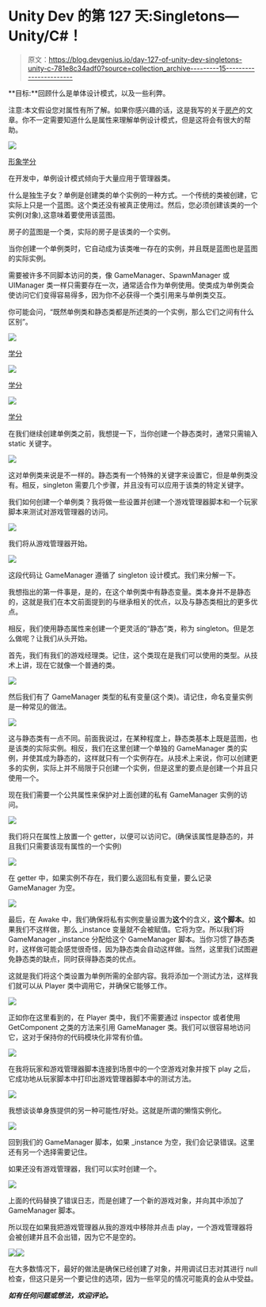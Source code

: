 # Unity Dev 的第 127 天:Singletons— Unity/C#！

> 原文：<https://blog.devgenius.io/day-127-of-unity-dev-singletons-unity-c-781e8c34adf0?source=collection_archive---------15----------------------->

**目标:**回顾什么是单体设计模式，以及一些利弊。

注意:本文假设您对属性有所了解。如果你感兴趣的话，这是我写的关于[房产](https://medium.com/dev-genius/day-115-of-game-dev-how-to-use-properties-c-7409cac5fa11)的文章。你不一定需要知道什么是属性来理解单例设计模式，但是这将会有很大的帮助。

![](img/9e67c30efc16e9861cecb88389db02a5.png)

[形象学分](https://www.educative.io/answers/how-to-implement-the-singleton-pattern-in-c-sharp)

在开发中，单例设计模式倾向于大量应用于管理器类。

什么是独生子女？单例是创建类的单个实例的一种方式。一个传统的类被创建，它实际上只是一个蓝图。这个类还没有被真正使用过。然后，您必须创建该类的一个实例(对象),这意味着要使用该蓝图。

房子的蓝图是一个类，实际的房子是该类的一个实例。

当你创建一个单例类时，它自动成为该类唯一存在的实例，并且既是蓝图也是蓝图的实际实例。

需要被许多不同脚本访问的类，像 GameManager、SpawnManager 或 UIManager 类一样只需要存在一次，通常适合作为单例使用。使类成为单例类会使访问它们变得容易得多，因为你不必获得一个类引用来与单例类交互。

你可能会问，“既然单例类和静态类都是所述类的一个实例，那么它们之间有什么区别”。

![](img/017e7c4a9f603a7d673f34d3f2793413.png)

[学分](http://net-informations.com/faq/netfaq/singlestatic.htm)

![](img/1bccae08c0cae65e5cdaf88a3f170efa.png)

[学分](https://stackoverflow.com/questions/2765060/why-use-a-singleton-instead-of-static-methods)

![](img/5de3ef7ab6512eae40ccf50a61f1d81e.png)

[学分](https://stackoverflow.com/questions/519520/difference-between-static-class-and-singleton-pattern)

在我们继续创建单例类之前，我想提一下，当你创建一个静态类时，通常只需输入 static 关键字。

![](img/f663f34f512a11a4a0cf69e35c2a9566.png)

这对单例类来说是不一样的。静态类有一个特殊的关键字来设置它，但是单例类没有。相反，singleton 需要几个步骤，并且没有可以应用于该类的特定关键字。

我们如何创建一个单例类？我将做一些设置并创建一个游戏管理器脚本和一个玩家脚本来测试对游戏管理器的访问。

![](img/b3ee5636108b6684e455c3b26b123e71.png)

我们将从游戏管理器开始。

![](img/ea6113263dea55af0461ddc8a4e47394.png)

这段代码让 GameManager 遵循了 singleton 设计模式。我们来分解一下。

我想指出的第一件事是，是的，在这个单例类中有静态变量。类本身并不是静态的，这就是我们在本文前面提到的与继承相关的优点，以及与静态类相比的更多优点。

相反，我们使用静态属性来创建一个更灵活的“静态”类，称为 singleton。但是怎么做呢？让我们从头开始。

首先，我们有我们的游戏经理类。记住，这个类现在是我们可以使用的类型。从技术上讲，现在它就像一个普通的类。

![](img/9a4844330373f57e8eff0d4f77d04822.png)

然后我们有了 GameManager 类型的私有变量(这个类)。请记住，命名变量实例是一种常见的做法。

![](img/5c95d641763b571dc5da611ccef81cad.png)

这与静态类有一点不同。前面我说过，在某种程度上，静态类基本上既是蓝图，也是该类的实际实例。相反，我们在这里创建一个单独的 GameManager 类的实例，并使其成为静态的，这样就只有一个实例存在。从技术上来说，你可以创建更多的实例，实际上并不局限于只创建一个实例，但是这里的要点是创建一个并且只使用一个。

现在我们需要一个公共属性来保护对上面创建的私有 GameManager 实例的访问。

![](img/16b692cd965f025e56c9cd303e521da6.png)

我们将只在属性上放置一个 getter，以便可以访问它。(确保该属性是静态的，并且我们只需要该现有属性的一个实例)

![](img/924b6764efe6c32a0f4edb2ec544fd45.png)

在 getter 中，如果实例不存在，我们要么返回私有变量，要么记录 GameManager 为空。

![](img/503a23780f899bb3dbf363e7f18da75b.png)

最后，在 Awake 中，我们确保将私有实例变量设置为**这个**的含义，**这个脚本**。如果我们不这样做，那么 _instance 变量就不会被赋值。它将为空。所以我们将 GameManager _instance 分配给这个 GameManager 脚本。当你习惯了静态类时，这样做可能会感觉很奇怪，因为静态类会自动这样做。当然，这里我们试图避免静态类的缺点，同时获得静态类的优点。

这就是我们将这个类设置为单例所需的全部内容。我将添加一个测试方法，这样我们就可以从 Player 类中调用它，并确保它能够工作。

![](img/4e0448cd80f87104cd004dbefb53476d.png)

正如你在这里看到的，在 Player 类中，我们不需要通过 inspector 或者使用 GetComponent 之类的方法来引用 GameManager 类。我们可以很容易地访问它，这对于保持你的代码模块化非常有价值。

![](img/070730b93f7e6130b005ddc615f89217.png)

在我将玩家和游戏管理器脚本连接到场景中的一个空游戏对象并按下 play 之后，它成功地从玩家脚本中打印出游戏管理器脚本中的测试方法。

![](img/3f7132a1a5033a87f9231ee73c0634e5.png)

我想谈谈单身族提供的另一种可能性/好处。这就是所谓的懒惰实例化。

![](img/4a3046bfc2820e1ff5706cbec2d90897.png)

回到我们的 GameManager 脚本，如果 _instance 为空，我们会记录错误。这里还有另一个选择需要记住。

如果还没有游戏管理器，我们可以实时创建一个。

![](img/dcebe0d0ef13de78a35f8e12bebdf480.png)

上面的代码替换了错误日志，而是创建了一个新的游戏对象，并向其中添加了 GameManager 脚本。

所以现在如果我把游戏管理器从我的游戏中移除并点击 play，一个游戏管理器将会被创建并且不会出错，因为它不是空的。

![](img/ebda7b59e825c08ede3d836484bc0697.png)![](img/e03afc8d97e30bac927e393da0c09ba5.png)

在大多数情况下，最好的做法是确保已经创建了对象，并用调试日志对其进行 null 检查，但这只是另一个要记住的选项，因为一些罕见的情况可能真的会从中受益。

***如有任何问题或想法，欢迎评论。***